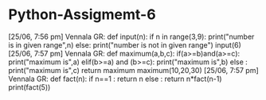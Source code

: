 # Python-Assigmemt-6


[25/06, 7:56 pm] Vennala GR: def input(n):
	 if n in range(3,9):
	  print("number is in given range",n)
	 else:
	  print("number is not in given range")
input(6)
[25/06, 7:57 pm] Vennala GR: def maximum(a,b,c):
	    if(a>=b)and(a>=c):
	    	 print("maximum is",a)
	    elif(b>=a) and (b>=c):
	    	 print("maximum is",b)
	    else :
	         print("maximum is",c)
	    return maximum
maximum(10,20,30)
[25/06, 7:57 pm] Vennala GR: def fact(n):
	if n==1 :
		return n
	else :
		return n*fact(n-1)
print(fact(5))
